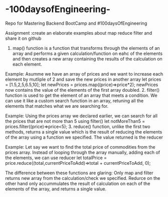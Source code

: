 # -100daysofEngineering-
Repo for Mastering Backend BootCamp  and  #100daysOfEngineering 

Assignment :create an elaborate examples about map reduce filter and share it on github
1. map() function is a function that transforms through the elements of an array and performs a given calculation/function on eahc of the elements and then creates a new array containing the results of the calculation on each element.

Example:
Asumme we have an array of prices and we want to increase each element by mutliple of 2 and save the new prices in another array
    let prices = [1.5,2,5,6.5,10];
    let newPrices = prices.map((price)=>price*2);
    newPrices now contains the value of the elements of the first array doubled.
2. filter() function is used to get the element of an array that meets a condition. We can use it like a custom search function in an array, retuning all the elements that matches what we are searching for.

Example:
Using the prices array we declared earlier, we can search for all the prices that are not more than 5 using filter()
    let notMoreThan5 = prices.filter((price)=>price<5);
3. reduce() function, unlike the first two methods, returns a single value which is the result of reducing the elements of the array using a function we specified. The value returned is the reducer

Example:
Let say we want to find the total price of commodities from the prices array. Instead of looping through the array manually, adding each of the elements, we can use reducer
    let totalPrice = price.reduce((total,currentPriceToAdd)=>total + currentPriceToAdd, 0);

The difference between these functions are glaring:
Only map and filter returns new array from the calculation/check we specified. Redurce on the other hand only accummulates the result of calculation on each of the elements of the array, and returns a single value.
